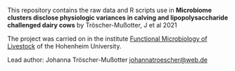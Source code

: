 This repository contains the raw data and R scripts use in **Microbiome clusters disclose physiologic variances in calving and lipopolysaccharide challenged dairy cows** by Tröscher-Mußotter, J et al 2021

The project was carried on in the institute [Functional Microbiology of Livestock](https://livestock-functional-microbiology.uni-hohenheim.de/en) of the Hohenheim University.

Lead author: Johanna Tröscher-Mußotter johannatroescher@web.de 
